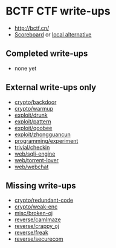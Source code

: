# BCTF CTF write-ups

* <http://bctf.cn/>
* [Scoreboard](http://bctf.cn/#/rank) or [local alternative](scoreboard.txt)

## Completed write-ups

* none yet

## External write-ups only

* [crypto/backdoor](crypto/backdoor)
* [crypto/warmup](crypto/warmup)
* [exploit/drunk](exploit/drunk)
* [exploit/pattern](exploit/pattern)
* [exploit/qoobee](exploit/qoobee)
* [exploit/zhongguancun](exploit/zhongguancun)
* [programming/experiment](programming/experiment)
* [trivial/checkin](trivial/checkin)
* [web/sqli-engine](web/sqli-engine)
* [web/torrent-lover](web/torrent-lover)
* [web/webchat](web/webchat)

## Missing write-ups

* [crypto/redundant-code](crypto/redundant-code)
* [crypto/weak-enc](crypto/weak-enc)
* [misc/broken-oj](misc/broken-oj)
* [reverse/camlmaze](reverse/camlmaze)
* [reverse/crappy_oj](reverse/crappy_oj)
* [reverse/freak](reverse/freak)
* [reverse/securecom](reverse/securecom)